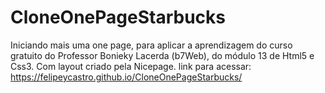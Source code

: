 # CloneOnePageStarbucks
Iniciando mais uma one page, para aplicar a aprendizagem do curso gratuito do Professor Bonieky Lacerda (b7Web), do módulo 13 de Html5 e Css3. Com layout criado pela Nicepage.
 link para acessar:
 https://felipeycastro.github.io/CloneOnePageStarbucks/
 
